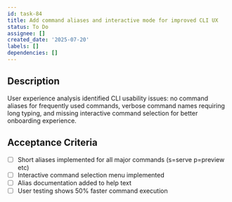 ```yaml
---
id: task-84
title: Add command aliases and interactive mode for improved CLI UX
status: To Do
assignee: []
created_date: '2025-07-20'
labels: []
dependencies: []
---
```


## Description

User experience analysis identified CLI usability issues: no command aliases for frequently used commands, verbose command names requiring long typing, and missing interactive command selection for better onboarding experience.

## Acceptance Criteria

- [ ] Short aliases implemented for all major commands (s=serve p=preview etc)
- [ ] Interactive command selection menu implemented
- [ ] Alias documentation added to help text
- [ ] User testing shows 50% faster command execution
